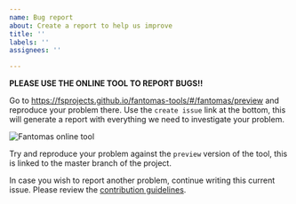 ```yaml
---
name: Bug report
about: Create a report to help us improve
title: ''
labels: ''
assignees: ''

---
```


**PLEASE USE THE ONLINE TOOL TO REPORT BUGS!!**

Go to https://fsprojects.github.io/fantomas-tools/#/fantomas/preview and reproduce your problem there.
Use the `create issue` link at the bottom, this will generate a report with everything we need to investigate your problem.

![Fantomas online tool](https://github.com/fsprojects/fantomas/blob/master/docs/fantomas-tools.png)

Try and reproduce your problem against the `preview` version of the tool, this is linked to the master branch of the project.

In case you wish to report another problem, continue writing this current issue.
Please review the [contribution guidelines](../../CONTRIBUTING.md).
